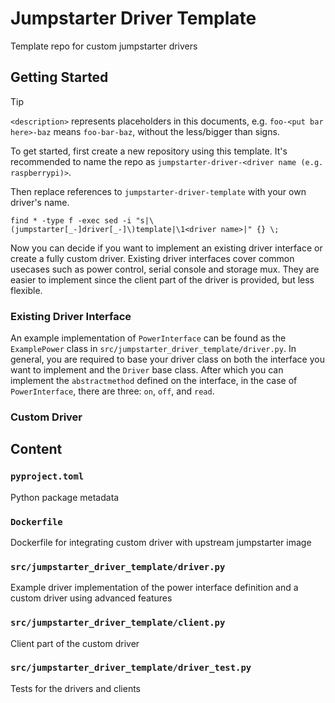 # Jumpstarter Driver Template
Template repo for custom jumpstarter drivers

## Getting Started
> [!TIP]
> `<description>` represents placeholders in this documents, e.g. `foo-<put bar here>-baz` means `foo-bar-baz`, without the less/bigger than signs.

To get started, first create a new repository using this template. It's recommended to name the repo as `jumpstarter-driver-<driver name (e.g. raspberrypi)>`.

Then replace references to `jumpstarter-driver-template` with your own driver's name.
```shell
find * -type f -exec sed -i "s|\(jumpstarter[_-]driver[_-]\)template|\1<driver name>|" {} \;
```

Now you can decide if you want to implement an existing driver interface or create a fully custom driver. Existing driver interfaces cover common usecases such as power control, serial console and storage mux. They are easier to implement since the client part of the driver is provided, but less flexible.

### Existing Driver Interface
An example implementation of `PowerInterface` can be found as the `ExamplePower` class in `src/jumpstarter_driver_template/driver.py`. In general, you are required to base your driver class on both the interface you want to implement and the `Driver` base class. After which you can implement the `abstractmethod` defined on the interface, in the case of `PowerInterface`, there are three: `on`, `off`, and `read`.

### Custom Driver

## Content
### `pyproject.toml`
Python package metadata

### `Dockerfile`
Dockerfile for integrating custom driver with upstream jumpstarter image

### `src/jumpstarter_driver_template/driver.py`
Example driver implementation of the power interface definition and a custom driver using advanced features

### `src/jumpstarter_driver_template/client.py`
Client part of the custom driver

### `src/jumpstarter_driver_template/driver_test.py`
Tests for the drivers and clients
